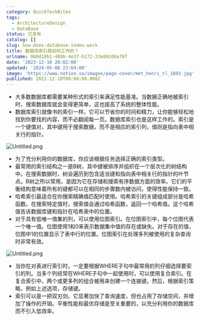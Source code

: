 ```yaml
---
category: QuickTechBites
tags:
  - ArchitectureDesign
  - DataBase
status: 已发布
catalog: []
slug: how-does-database-index-work
title: 数据库索引是如何工作的？
urlname: 068d18b1-489b-4e37-b172-33e892d6a70f
date: '2023-12-10 20:02:00'
updated: '2024-05-08 23:04:00'
image: 'https://www.notion.so/images/page-cover/met_henri_tl_1892.jpg'
published: 2022-12-10T08:00:00.000Z
---
```

- 大多数数据库都需要某种形式的索引来满足性能基准。当数据正确地被索引时，搜索数据库就会变得更简单，这也提高了系统的整体性能。
- 数据库索引就像书的索引一样。它可以节省你的时间和精力，让你能够轻松地找到你要找的内容，而不必翻阅每一页。数据库索引也是这样工作的。索引是一个键值对，其中键用于搜索数据，而不是相应的索引列，值则是指向表中相关行的指针。

![Untitled.png](https://prod-files-secure.s3.us-west-2.amazonaws.com/5d24fe63-e567-4804-86f9-9fdc62e13082/3e87f042-644d-48ab-9a58-227f3d930d71/Untitled.png?X-Amz-Algorithm=AWS4-HMAC-SHA256&X-Amz-Content-Sha256=UNSIGNED-PAYLOAD&X-Amz-Credential=ASIAZI2LB4665V24KXPH%2F20250210%2Fus-west-2%2Fs3%2Faws4_request&X-Amz-Date=20250210T213231Z&X-Amz-Expires=3600&X-Amz-Security-Token=IQoJb3JpZ2luX2VjEK3%2F%2F%2F%2F%2F%2F%2F%2F%2F%2FwEaCXVzLXdlc3QtMiJIMEYCIQC57L%2FC4NDHAymYp9m%2FKWGOB7GB7jqEVPUm0gD3qYuGIAIhAJ68NaV7kzcjndU0pgQDxDCPbMUC9JSMfdCBjudERSCjKogECMb%2F%2F%2F%2F%2F%2F%2F%2F%2F%2FwEQABoMNjM3NDIzMTgzODA1IgwtpL9aAmSUemSeWaMq3ANttdY1I3NyaCghzuMcYKnc2C0Vm2QQTh08C2oIsJ2vsrWTFH1XiNNWcetRDm%2FCmnE0vSRJsNIyzRPEAuOlmgHEEYNgvVPXgJNETmlGA7HBFc3Tz4yz%2B6yGo5icLA7QxVXrhBIx5%2FIuK%2FPhCh0MlbkNOwWM97pSsdUMb85At8KyYZN47V2T34MJMvK23BAO3EzbtDGAbn99zhFwhqzCyV%2FOKRs2RbPxMVgAuQ7XXy7n3uXYu5LAq1pFPTM30ixa8k%2B591bfD90ZzfhMPk1MwqqFH7H8LCVH%2FnIJyp97zdDH%2B%2F5LpPaSFr1Ix%2FI6wHGz5GEXL7e4QYOXgJXC5oX1m3s%2BYY19dIuN0jy36hgWLbRud9%2BS0WbkxymLG93DRR4FT9hcoIoGi%2F7T0I1dKl0C5GXlB%2BwRYA3%2Blhpxzp4uXZreye39jsb93ypcYk9ZjODG4xYnPxpTfqW0yrfZcekKQjKUKGP4mM%2BAwPtZV9%2FPS1piziHkF5%2Fib46T88KLc3MZlMEaWh7LLGRW0ci3WWFifygPQbwlMoJNYuf0Lc3sIU4LRamGfBJgUgYETUwAgvyxeCuTm9EGVYI0pDM5jqPtHNVWNW32pmsDzdbnpiKqjBTepNpS3VTRugseSMs4vTD%2Fy6m9BjqkAe4DB9wBMf6uTcNl%2BF%2FPbvicBk9m2q0eFDqrZait0EAVnM8cLU2ATLaMAxqmn%2BH6EbY8fBfZoqYLr0Yr%2FJAEW7kK4JMEBNvN4%2BFlZkNocOmZNK%2BIR4nAeXamnXsVqtXfCX4mGtmBREXOtMirpMaGUoish9yg%2F28Q7mOcuRwem5e9qzfkN48nYVLpdBMWaqKldYVdhgHBRgX9rJbjUEKZu%2FNBPOCM&X-Amz-Signature=0f244881fe6d783499624002670b0d573e6d9154f3a38b26bb7aab6316b32657&X-Amz-SignedHeaders=host&x-id=GetObject)

- 为了充分利用你的数据库，你应该根据任务选择正确的索引类型。
- 最常用的索引结构之一是B树，其中键被排序并组织在一个层次化的树结构中。在搜索数据时，树会遍历到包含适当键和指向表中相关行的指针的叶节点。B树之所以常用，是因为它在存储和搜索有序数据方面的效率。它们的平衡结构意味着所有的键都可以在相同的步骤数内被访问，使得性能保持一致。
- 哈希索引最适合在你搜索精确值匹配时使用。哈希索引的关键组成部分是哈希函数。在搜索特定值时，搜索值会通过哈希函数，返回一个哈希值。这个哈希值告诉数据库键和指针在哈希表中的位置。
- 对于具有低唯一值集的列，可以使用位图索引。在位图索引中，每个位图代表一个唯一值。位图使用1和0来表示数据集中值的存在或缺失。对于存在的值，位图中1的位置显示了表中行的位置。位图索引在处理多列被使用的复杂查询时非常有效。

![Untitled.png](https://prod-files-secure.s3.us-west-2.amazonaws.com/5d24fe63-e567-4804-86f9-9fdc62e13082/25e88b4a-737d-484e-85cc-b7fe2444aa3c/Untitled.png?X-Amz-Algorithm=AWS4-HMAC-SHA256&X-Amz-Content-Sha256=UNSIGNED-PAYLOAD&X-Amz-Credential=ASIAZI2LB4665V24KXPH%2F20250210%2Fus-west-2%2Fs3%2Faws4_request&X-Amz-Date=20250210T213231Z&X-Amz-Expires=3600&X-Amz-Security-Token=IQoJb3JpZ2luX2VjEK3%2F%2F%2F%2F%2F%2F%2F%2F%2F%2FwEaCXVzLXdlc3QtMiJIMEYCIQC57L%2FC4NDHAymYp9m%2FKWGOB7GB7jqEVPUm0gD3qYuGIAIhAJ68NaV7kzcjndU0pgQDxDCPbMUC9JSMfdCBjudERSCjKogECMb%2F%2F%2F%2F%2F%2F%2F%2F%2F%2FwEQABoMNjM3NDIzMTgzODA1IgwtpL9aAmSUemSeWaMq3ANttdY1I3NyaCghzuMcYKnc2C0Vm2QQTh08C2oIsJ2vsrWTFH1XiNNWcetRDm%2FCmnE0vSRJsNIyzRPEAuOlmgHEEYNgvVPXgJNETmlGA7HBFc3Tz4yz%2B6yGo5icLA7QxVXrhBIx5%2FIuK%2FPhCh0MlbkNOwWM97pSsdUMb85At8KyYZN47V2T34MJMvK23BAO3EzbtDGAbn99zhFwhqzCyV%2FOKRs2RbPxMVgAuQ7XXy7n3uXYu5LAq1pFPTM30ixa8k%2B591bfD90ZzfhMPk1MwqqFH7H8LCVH%2FnIJyp97zdDH%2B%2F5LpPaSFr1Ix%2FI6wHGz5GEXL7e4QYOXgJXC5oX1m3s%2BYY19dIuN0jy36hgWLbRud9%2BS0WbkxymLG93DRR4FT9hcoIoGi%2F7T0I1dKl0C5GXlB%2BwRYA3%2Blhpxzp4uXZreye39jsb93ypcYk9ZjODG4xYnPxpTfqW0yrfZcekKQjKUKGP4mM%2BAwPtZV9%2FPS1piziHkF5%2Fib46T88KLc3MZlMEaWh7LLGRW0ci3WWFifygPQbwlMoJNYuf0Lc3sIU4LRamGfBJgUgYETUwAgvyxeCuTm9EGVYI0pDM5jqPtHNVWNW32pmsDzdbnpiKqjBTepNpS3VTRugseSMs4vTD%2Fy6m9BjqkAe4DB9wBMf6uTcNl%2BF%2FPbvicBk9m2q0eFDqrZait0EAVnM8cLU2ATLaMAxqmn%2BH6EbY8fBfZoqYLr0Yr%2FJAEW7kK4JMEBNvN4%2BFlZkNocOmZNK%2BIR4nAeXamnXsVqtXfCX4mGtmBREXOtMirpMaGUoish9yg%2F28Q7mOcuRwem5e9qzfkN48nYVLpdBMWaqKldYVdhgHBRgX9rJbjUEKZu%2FNBPOCM&X-Amz-Signature=deca5c5d95daa67d7d4a6e220eac4212c748d8d70d8f36b76d4ca062de0d7c7c&X-Amz-SignedHeaders=host&x-id=GetObject)

- 当你在对表进行索引时，一定要根据WHERE子句中最常用的列仔细选择要索引的列。当多个列经常在WHERE子句中一起使用时，可以使用复合索引。在复合索引中，两个或更多列的组合被用来创建一个连接键。然后，根据索引策略，例如上述选项，存储键。
- 索引可以是一把双刃剑。它显著加快了查询速度，但也占用了存储空间，并增加了操作的开销。平衡性能和最优存储是至关重要的，以充分利用你的数据库而不引入低效率。
